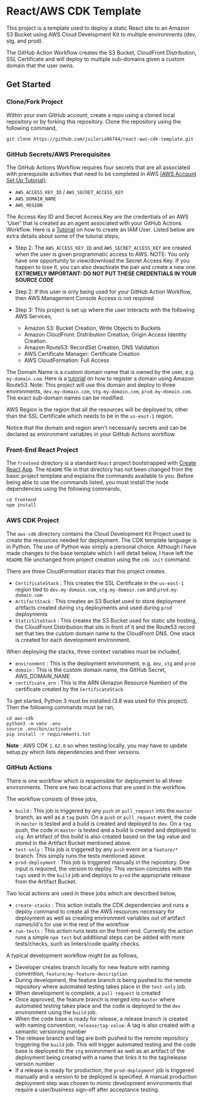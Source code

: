 # React/AWS CDK Template

This project is a template used to deploy a static React site to an Amazon S3 Bucket using AWS Cloud Development Kit to multiple environments (dev, stg, and prod).

The GitHub Action Workflow creates the S3 Bucket, CloudFront Distribution, SSL Certificate and will deploy to multiple sub-domains given a custom domain that the user owns.

## Get Started

### Clone/Fork Project

Within your own GitHub account, create a repo using a cloned local repository or by forking this repository. Clone the repository using the following command,

`git clone https://github.com/jviloria96744/react-aws-cdk-template.git`

### GitHub Secrets/AWS Prerequisites

The GitHub Actions Workflow requires four secrets that are all associated with prerequisite activities that need to be completed in AWS [(AWS Account Set Up Tutorial)](https://aws.amazon.com/premiumsupport/knowledge-center/create-and-activate-aws-account/):

- `AWS_ACCESS_KEY_ID` / `AWS_SECRET_ACCESS_KEY`
- `AWS_DOMAIN_NAME`
- `AWS_REGION`

The Access Key ID and Secret Access Key are the credentials of an AWS 'User' that is created as an agent associated with your GitHub Actions Workflow. Here is a [Tutorial](https://docs.aws.amazon.com/IAM/latest/UserGuide/id_users_create.html#id_users_create_console) on how to create an IAM User. Listed below are extra details about some of the tutorial steps,

- Step 2: The `AWS_ACCESS_KEY_ID` and `AWS_SECRET_ACCESS_KEY` are created when the user is given programmatic access to AWS. NOTE: You only have one opportunity to view/download the Secret Access Key. If you happen to lose it, you can also deactivate the pair and create a new one. **EXTREMELY IMPORTANT: DO NOT PUT THESE CREDENTIALS IN YOUR SOURCE CODE**

- Step 2: If this user is only being used for your GitHub Action Workflow, then AWS Management Console Access is not required

- Step 3: This project is set up where the user interacts with the following AWS Services,
  - Amazon S3: Bucket Creation, Write Objects to Buckets
  - Amazon CloudFront: Distribution Creation, Origin Access Identity Creation
  - Amazon Route53: RecordSet Creation, DNS Validation
  - AWS Certificate Manager: Certificate Creation
  - AWS CloudFormation: Full Access

The Domain Name is a custom domain name that is owned by the user, e.g. `my-domain.com`. Here is a [tutorial](https://docs.aws.amazon.com/Route53/latest/DeveloperGuide/domain-register.html) on how to register a domain using Amazon Route53. Note: This project will use this domain and deploy to three environments, `dev.my-domain.com`, `stg.my-domain.com`, `prod.my-domain.com`. The exact sub-domain names can be modified.

AWS Region is the region that all the resources will be deployed to, other than the SSL Certificate which needs to be in the `us-east-1` region.

Notice that the domain and region aren't necessarily secrets and can be declared as environment variables in your GitHub Actions workflow.

### Front-End React Project

The `frontend` directory is a standard `React` project bootstrapped with [Create React App](https://github.com/facebook/create-react-app). The `README` file in that directory has not been changed from the basic project template and explains the commands available to you. Before being able to use the commands listed, you must install the node dependencies using the following commands,

```
cd frontend
npm install
```

### AWS CDK Project

The `aws-cdk` directory contains the Cloud Development Kit Project used to create the resources needed for deployment. The CDK template language is in Python. The use of Python was simply a personal choice. Although I have made changes to the base template which I will detail below, I have left the `README` file unchanged from project creation using the `cdk init` command.

There are three CloudFormation stacks that this project creates.

- `CertificateStack` : This creates the SSL Certificate in the `us-east-1` region tied to `dev.my-domain.com`, `stg.my-domain.com` and `prod.my-domain.com`
- `ArtifactStack` : This creates an S3 Bucket used to store deployment artifacts created during `stg` deployments and used during `prod` deployments
- `StaticSiteStack` : This creates the S3 Bucket used for static site hosting, the CloudFront Distribution that sits in front of it and the Route53 record set that ties the custom domain name to the CloudFront DNS. One stack is created for each development environment.

When deploying the stacks, three context variables must be included,

- `environment` : This is the deployment environment, e.g. `dev`, `stg` and `prod`
- `domain` : This is the custom domain name, the GitHub Secret, AWS_DOMAIN_NAME
- `certificate_arn` : This is the ARN (Amazon Resource Number) of the certificate created by the `CertificateStack`

To get started, Python 3 must be installed (3.8 was used for this project). Then the following commands must be ran,

```
cd aws-cdk
python3 -m venv .env
source .env/bin/activate
pip install -r requirements.txt
```

**Note** : AWS CDK `1.62.0` so when testing locally, you may have to update setup.py which lists dependencies and their versions.

### GitHub Actions

There is one workflow which is responsible for deployment to all three environments. There are two local actions that are used in the workflow.

The workflow consists of three jobs,

- `build` : This job is triggered by any `push` or `pull_request` into the `master` branch, as well as a `tag` push. On a `push` or `pull_request` event, the code in `master` is tested and a build is created and deployed to `dev`. On a `tag` push, the code in `master` is tested and a build is created and deployed to `stg`. An artifact of this build is also created based on the tag value and stored in the Artifact Bucket mentioned above.
- `test-only` : This job is triggered by any `push` event on a `feature/*` branch. This simply runs the tests mentioned above.
- `prod-deployment` : This job is triggered manually in the repository. One input is required, the version to deploy. This version coincides with the `tags` used in the `build` job and deploys to `prod` the appropriate release from the Artifact Bucket.

Two local actions are used in these jobs which are described below,

- `create-stacks` : This action installs the CDK dependencies and runs a deploy command to create all the AWS resources necessary for deployment as well as creating environment variables out of artifact names/id's for use in the rest of the workflow
- `run-tests` : This action runs tests on the front-end. Currently the action runs a simple `npm test` but additional steps can be added with more tests/checks, such as linters/code quality checks.

A typical development workflow might be as follows,

- Developer creates branch locally for new feature with naming convention, `feature/my-feature-description`
- During development, the feature branch is being pushed to the remote repository where automated testing takes place in the `test-only` job.
- When development is complete, a `pull request` is created
- Once approved, the feature branch is merged into `master` where automated testing takes place and the code is deployed to the `dev` environment using the `build` job.
- When the code base is ready for release, a release branch is created with naming convention, `release/tag-value`. A tag is also created with a semantic versioning number
- The release branch and tag are both pushed to the remote repository triggering the `build` job. This will trigger automated testing and the code base is deployed to the `stg` environment as well as an artifact of the deployment being created with a name that links it to the tag/release version number
- If a release is ready for production, the `prod-deployment` job is triggered manually and a version to be deployed is specified. A manual production deployment step was chosen to mimic development environments that require a user/business sign-off after acceptance testing.

